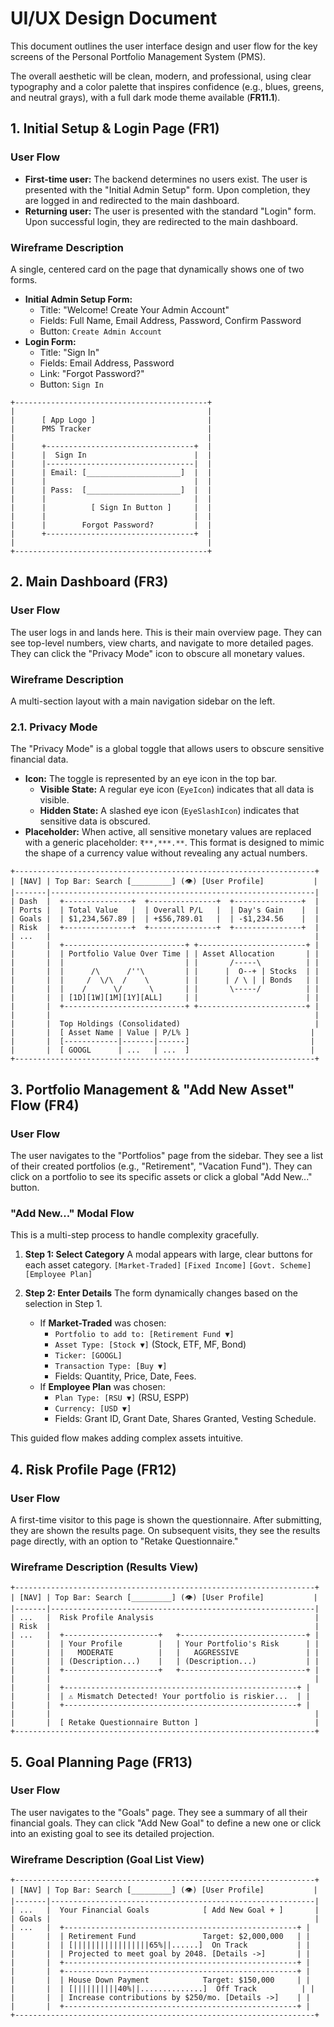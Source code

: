 # UI/UX Design Document

This document outlines the user interface design and user flow for the key screens of the Personal Portfolio Management System (PMS).

The overall aesthetic will be clean, modern, and professional, using clear typography and a color palette that inspires confidence (e.g., blues, greens, and neutral grays), with a full dark mode theme available (**FR11.1**).

## 1. Initial Setup & Login Page (FR1)

### User Flow
*   **First-time user:** The backend determines no users exist. The user is presented with the "Initial Admin Setup" form. Upon completion, they are logged in and redirected to the main dashboard.
*   **Returning user:** The user is presented with the standard "Login" form. Upon successful login, they are redirected to the main dashboard.

### Wireframe Description

A single, centered card on the page that dynamically shows one of two forms.

*   **Initial Admin Setup Form:**
    *   Title: "Welcome! Create Your Admin Account"
    *   Fields: Full Name, Email Address, Password, Confirm Password
    *   Button: `Create Admin Account`
*   **Login Form:**
    *   Title: "Sign In"
    *   Fields: Email Address, Password
    *   Link: "Forgot Password?"
    *   Button: `Sign In`

```
+-------------------------------------------+
|                                           |
|      [ App Logo ]                         |
|      PMS Tracker                          |
|                                           |
|      +---------------------------------+  |
|      |  Sign In                        |  |
|      |---------------------------------|  |
|      | Email: [_____________________]  |  |
|      |                                 |  |
|      | Pass:  [_____________________]  |  |
|      |                                 |  |
|      |          [ Sign In Button ]     |  |
|      |                                 |  |
|      |        Forgot Password?         |  |
|      +---------------------------------+  |
|                                           |
+-------------------------------------------+
```

## 2. Main Dashboard (FR3)

### User Flow
The user logs in and lands here. This is their main overview page. They can see top-level numbers, view charts, and navigate to more detailed pages. They can click the "Privacy Mode" icon to obscure all monetary values.

### Wireframe Description
A multi-section layout with a main navigation sidebar on the left.

### 2.1. Privacy Mode

The "Privacy Mode" is a global toggle that allows users to obscure sensitive financial data.

*   **Icon:** The toggle is represented by an eye icon in the top bar.
    *   **Visible State:** A regular eye icon (`EyeIcon`) indicates that all data is visible.
    *   **Hidden State:** A slashed eye icon (`EyeSlashIcon`) indicates that sensitive data is obscured.
*   **Placeholder:** When active, all sensitive monetary values are replaced with a generic placeholder: `₹**,***.**`. This format is designed to mimic the shape of a currency value without revealing any actual numbers.

```
+-------------------------------------------------------------------+
| [NAV] | Top Bar: Search [_________] (👁️) [User Profile]           |
|-------|-----------------------------------------------------------|
| Dash  |  +---------------+  +---------------+  +---------------+  |
| Ports |  | Total Value   |  | Overall P/L   |  | Day's Gain    |  |
| Goals |  | $1,234,567.89 |  | +$56,789.01   |  | -$1,234.56    |  |
| Risk  |  +---------------+  +---------------+  +---------------+  |
| ...   |                                                           |
|       |  +---------------------------+ +------------------------+ |
|       |  | Portfolio Value Over Time | | Asset Allocation       | |
|       |  |                           | |       /-----\          | |
|       |  |      /\      /''\         | |      |  O--+ | Stocks  | |
|       |  |     /  \/\  /    \        | |      | / \ | | Bonds   | |
|       |  |    /      \/      \       | |       \-----/          | |
|       |  | [1D][1W][1M][1Y][ALL]     | |                        | |
|       |  +---------------------------+ +------------------------+ |
|       |                                                           |
|       |  Top Holdings (Consolidated)                              |
|       |  [ Asset Name | Value | P/L% ]                           |
|       |  [------------|-------|------]                           |
|       |  [ GOOGL      | ...   | ...  ]                           |
+-------------------------------------------------------------------+
```

## 3. Portfolio Management & "Add New Asset" Flow (FR4)

### User Flow
The user navigates to the "Portfolios" page from the sidebar. They see a list of their created portfolios (e.g., "Retirement", "Vacation Fund"). They can click on a portfolio to see its specific assets or click a global "Add New..." button.

### "Add New..." Modal Flow
This is a multi-step process to handle complexity gracefully.

1.  **Step 1: Select Category**
    A modal appears with large, clear buttons for each asset category.
    `[Market-Traded]` `[Fixed Income]` `[Govt. Scheme]` `[Employee Plan]`

2.  **Step 2: Enter Details**
    The form dynamically changes based on the selection in Step 1.
    *   If **Market-Traded** was chosen:
        *   `Portfolio to add to: [Retirement Fund ▼]`
        *   `Asset Type: [Stock ▼]` (Stock, ETF, MF, Bond)
        *   `Ticker: [GOOGL]`
        *   `Transaction Type: [Buy ▼]`
        *   Fields: Quantity, Price, Date, Fees.
    *   If **Employee Plan** was chosen:
        *   `Plan Type: [RSU ▼]` (RSU, ESPP)
        *   `Currency: [USD ▼]`
        *   Fields: Grant ID, Grant Date, Shares Granted, Vesting Schedule.

This guided flow makes adding complex assets intuitive.

## 4. Risk Profile Page (FR12)

### User Flow
A first-time visitor to this page is shown the questionnaire. After submitting, they are shown the results page. On subsequent visits, they see the results page directly, with an option to "Retake Questionnaire."

### Wireframe Description (Results View)

```
+-------------------------------------------------------------------+
| [NAV] | Top Bar: Search [_________] (👁️) [User Profile]           |
|-------|-----------------------------------------------------------|
| ...   |  Risk Profile Analysis                                    |
| Risk  |                                                           |
| ...   |  +---------------------+   +----------------------------+ |
|       |  | Your Profile        |   | Your Portfolio's Risk      | |
|       |  |   MODERATE          |   |   AGGRESSIVE               | |
|       |  | (Description...)    |   | (Description...)           | |
|       |  +---------------------+   +----------------------------+ |
|       |                                                           |
|       |  +----------------------------------------------------+ |
|       |  | ⚠️ Mismatch Detected! Your portfolio is riskier...  | |
|       |  +----------------------------------------------------+ |
|       |                                                           |
|       |  [ Retake Questionnaire Button ]                          |
+-------------------------------------------------------------------+
```

## 5. Goal Planning Page (FR13)

### User Flow
The user navigates to the "Goals" page. They see a summary of all their financial goals. They can click "Add New Goal" to define a new one or click into an existing goal to see its detailed projection.

### Wireframe Description (Goal List View)

```
+-------------------------------------------------------------------+
| [NAV] | Top Bar: Search [_________] (👁️) [User Profile]           |
|-------|-----------------------------------------------------------|
| ...   |  Your Financial Goals            [ Add New Goal + ]       |
| Goals |                                                           |
| ...   |  +----------------------------------------------------+ |
|       |  | Retirement Fund               Target: $2,000,000   | |
|       |  | [|||||||||||||||||65%||......]  On Track           | |
|       |  | Projected to meet goal by 2048. [Details ->]       | |
|       |  +----------------------------------------------------+ |
|       |  +----------------------------------------------------+ |
|       |  | House Down Payment            Target: $150,000     | |
|       |  | [||||||||||40%||..............]  Off Track          | |
|       |  | Increase contributions by $250/mo. [Details ->]    | |
|       |  +----------------------------------------------------+ |
+-------------------------------------------------------------------+
```